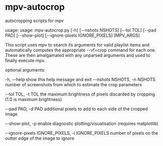 mpv-autocrop
============

autocropping scripts for mpv

usage: usage: mpv-autocrop.py [-h] [--nshots NSHOTS] [--tol TOL] [--pad PAD] [--show-plot] [--ignore-pixels IGNORE_PIXELS] [MPV_ARGS]

This script uses mpv to search its arguments for valid playlist items and
automatically computes the appropriate --vf=crop command for each one. These
are then amalgamated with any unparsed arguments and used to finally execute
mpv.

optional arguments:

  -h, --help            show this help message and exit
  --nshots NSHOTS, -n NSHOTS
                        number of screenshots from which to estimate the crop
                        parameters

  --tol TOL, -t TOL     the maximum brightness of pixels discarded by cropping
                        (1.0 is maximum brightness)

  --pad PAD, -d PAD     additional pixels to add to each side of the cropped
                        image

  --show-plot, -p       enable diagnostic plotting/visualisation (requires
                        matplotlib)

  --ignore-pixels IGNORE_PIXELS, -i IGNORE_PIXELS
                        number of pixels on the outter edge of the image to
                        ignore
